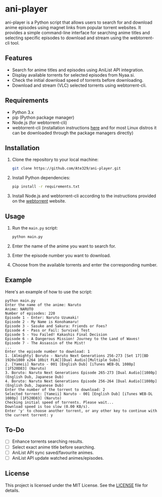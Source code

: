 # ani-player
ani-player is a Python script that allows users to search for and download anime episodes using magnet links from popular torrent websites. It provides a simple command-line interface for searching anime titles and selecting specific episodes to download and stream using the webtorrent-cli tool.

## Features

- Search for anime titles and episodes using AniList API integration.
- Display available torrents for selected episodes from Nyaa.si.
- Check the initial download speed of torrents before downloading.
- Download and stream (VLC) selected torrents using webtorrent-cli.

## Requirements

- Python 3.x
- pip (Python package manager)
- Node.js (for webtorrent-cli)
- webtorrent-cli (installation instructions [here](https://webtorrent.io/desktop/) and for most Linux distros it can be downloaded through the package managers directly)

## Installation

1. Clone the repository to your local machine:

    ```bash
    git clone https://github.com/Ate329/ani-player.git
    ```

2. Install Python dependencies:

    ```bash
    pip install -r requirements.txt
    ```

3. Install Node.js and webtorrent-cli according to the instructions provided on the [webtorrent](https://webtorrent.io/desktop/) website.

## Usage

1. Run the `main.py` script:

    ```bash
    python main.py
    ```

2. Enter the name of the anime you want to search for.
3. Enter the episode number you want to download.
4. Choose from the available torrents and enter the corresponding number.
   
## Example

Here's an example of how to use the script:

```shell
python main.py
Enter the name of the anime: Naruto
Anime: NARUTO
Number of episodes: 220
Episode 1 - Enter: Naruto Uzumaki!
Episode 2 - My Name is Konohamaru!
Episode 3 - Sasuke and Sakura: Friends or Foes?
Episode 4 - Pass or Fail: Survival Test
Episode 5 - You Failed! Kakashis Final Decision
Episode 6 - A Dangerous Mission! Journey to the Land of Waves!
Episode 7 - The Assassin of the Mist!
...
Enter the episode number to download: 1
1. [Almighty] Boruto - Naruto Next Generations 256-273 [Set 17][BD 1920x1080 x264 10bit FLAC][Dual Audio][Multiple Subs]
2. [Yameii] Naruto - 001 [English Dub] [iTunes WEB-DL 1080p] [1F520D83] (Naruto)
3. Boruto: Naruto Next Generations Episode 265-273 [Dual Audio][1080p] (English Dub, Japanese Dub)
4. Boruto: Naruto Next Generations Episode 256-264 [Dual Audio][1080p] (English Dub, Japanese Dub)
Enter the number of the torrent to download: 2 
Selected torrent: [Yameii] Naruto - 001 [English Dub] [iTunes WEB-DL 1080p] [1F520D83] (Naruto)
Checking initial speed of torrents. Please wait...
Download speed is too slow (0.00 KB/s).
Enter 'y' to choose another torrent, or any other key to continue with the current torrent: y
```

## To-Do
- [ ] Enhance torrents searching results.
- [ ] Select exact anime title before searching.
- [ ] AniList API sync saved/favourite animes.
- [ ] AniList API update watched animes/episodes.

## License

This project is licensed under the MIT License. See the [LICENSE](LICENSE) file for details.
